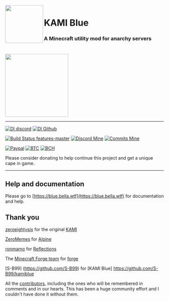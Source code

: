 <img src="https://github.com/S-B99/kamiblue/blob/assets/assets/icons/kami.svg" align="left" width="120"/>

# KAMI Blue 

### A Minecraft utility mod for anarchy servers

# 
<a href="https://github.com/S-B99/kamiblue/releases/download/v1.1.2/KAMI-Blue-v1.1.2-release.jar">
<img src="https://github.com/S-B99/kamiblue/blob/assets/assets/icons/download.svg" width="200"/>
</a>

***

[![Dl discord](https://img.shields.io/badge/downloads-32k-brightgreen?logo=discord&logoColor=white)](https://discord.gg/KfpqwZB)
[![Dl Github](https://img.shields.io/github/downloads/S-B99/kamiblue/total?label=downloads&logo=github)](https://github.com/S-B99/kamiblue/releases)

[![Build Status features-master](https://img.shields.io/travis/com/S-B99/kamiblue/feature/master?logo=gradle&label=build)](https://travis-ci.com/S-B99/kamiblue/)
[![Discord Mine](https://img.shields.io/discord/573954110454366214?label=chat&logo=discord&logoColor=white)](https://discord.gg/KfpqwZB)
[![Commits Mine](https://img.shields.io/github/commits-since/S-B99/kamiblue/v1.0.1/feature/master?color=light-green&label=commits&logo=git&logoColor=white)](https://github.com/S-B99/kamiblue/releases)

[![Paypal](https://img.shields.io/badge/paypal-donate-red?color=169bd7&logo=paypal)](https://paypal.me/bellawhotwo) 
[![BTC](https://img.shields.io/badge/btc-clickme-red?color=f08b16&logo=bitcoin)](https://www.blockchain.com/btc/address/19pH4aNZZMPJkqQ2826BauRokyBs1NYon7)
[![BCH](https://img.shields.io/badge/bch-clickme-red?color=2db300&logo=cash-app)](https://www.blockchain.com/bch/address/19pH4aNZZMPJkqQ2826BauRokyBs1NYon7) 

Please consider donating to help continue this project and get a unique cape in game. 

***

## Help and documentation

Please go to [https://blue.bella.wtf](https://blue.bella.wtf) for documentation and help.

## Thank you

[zeroeightysix](https://github.com/zeroeightysix) for the original [KAMI](https://github.com/zeroeightysix/KAMI)

[ZeroMemes](https://github.com/ZeroMemes) for [Alpine](https://github.com/ZeroMemes/Alpine)

[ronmamo](https://github.com/ronmamo/) for [Reflections](https://github.com/ronmamo/reflections)

The [Minecraft Forge team](https://github.com/MinecraftForge) for [forge](https://files.minecraftforge.net/)

[S-B99] (https://github.com/S-B99) for [KAMI Blue] https://github.com/S-B99/kamiblue

All the [contributors](https://github.com/S-B99/kamiblue/graphs/contributors), including the ones who will be remembered in comments and in our hearts. This has been a huge community effort and I couldn't have done it without them.
